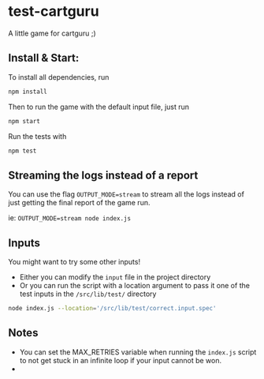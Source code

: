 # test-cartguru
A little game for cartguru ;)
## Install & Start:

To install all dependencies, run
```bash
npm install
```

Then to run the game with the default input file, just run
```js
npm start
```

Run the tests with
```bash
npm test
```

## Streaming the logs instead of a report

You can use the flag `OUTPUT_MODE=stream` to stream all the logs instead of just getting the final report of the game run.

ie: `OUTPUT_MODE=stream node index.js`

## Inputs

You might want to try some other inputs!

- Either you can modify the `input` file in the project directory
- Or you can run the script with a location argument to pass it one of the test inputs in the `/src/lib/test/` directory

```bash
node index.js --location='/src/lib/test/correct.input.spec'
```

## Notes

- You can set the MAX_RETRIES variable when running the `index.js` script
to not get stuck in an infinite loop if your input cannot be won.
-
